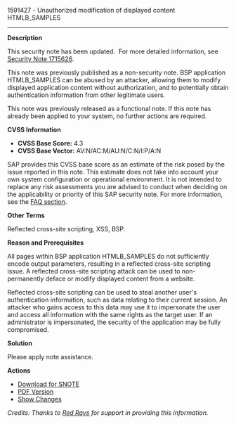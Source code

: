 1591427 - Unauthorized modification of displayed content HTMLB_SAMPLES

---

**Description**

This security note has been updated.  For more detailed information, see [Security Note 1715626](https://me.sap.com/notes/1715626).

This note was previously published as a non-security note. BSP application HTMLB_SAMPLES can be abused by an attacker, allowing them to modify displayed application content without authorization, and to potentially obtain authentication information from other legitimate users.

This note was previously released as a functional note. If this note has already been applied to your system, no further actions are required.

**CVSS Information**

- **CVSS Base Score:** 4.3
- **CVSS Base Vector:** AV:N/AC:M/AU:N/C:N/I:P/A:N

SAP provides this CVSS base score as an estimate of the risk posed by the issue reported in this note. This estimate does not take into account your own system configuration or operational environment. It is not intended to replace any risk assessments you are advised to conduct when deciding on the applicability or priority of this SAP security note. For more information, see the [FAQ section](https://service.sap.com/securitynotes/).

**Other Terms**

Reflected cross-site scripting, XSS, BSP.

**Reason and Prerequisites**

All pages within BSP application HTMLB_SAMPLES do not sufficiently encode output parameters, resulting in a reflected cross-site scripting issue. A reflected cross-site scripting attack can be used to non-permanently deface or modify displayed content from a website.

Reflected cross-site scripting can be used to steal another user's authentication information, such as data relating to their current session. An attacker who gains access to this data may use it to impersonate the user and access all information with the same rights as the target user. If an administrator is impersonated, the security of the application may be fully compromised.

**Solution**

Please apply note assistance.

**Actions**

- [Download for SNOTE](https://notesdownloads.sap.com/note/0040000009447712017)
- [PDF Version](https://userapps.support.sap.com/sap/support/sfm/notes/print/0001591427?language=en-US&token=2F969DF93B71D1DE48EAC3E441DC02B7)
- [Show Changes](https://me.sap.com/notesLatestChanges/0001591427/E/diff)

*Credits: Thanks to [Red Rays](https://redrays.io) for support in providing this information.*